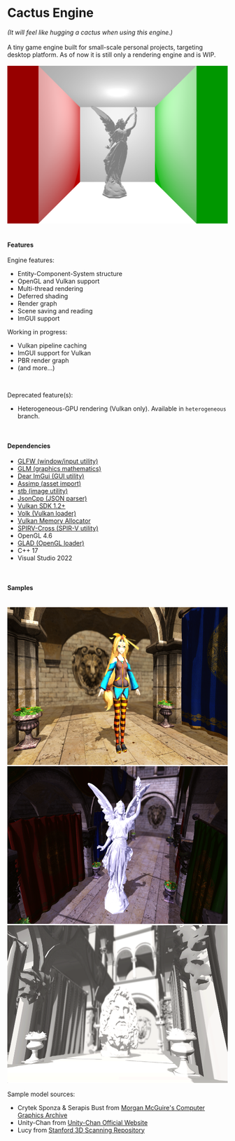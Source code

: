 # Cactus Engine
*(It will feel like hugging a cactus when using this engine.)*<br/><br/>A tiny game engine built for small-scale personal projects, targeting desktop platform. As of now it is still only a rendering engine and is WIP.
<br/><br/><img src="/README_pix/Screenshot_0.png" width="640" height="360">
<br/>
<br/>

#### Features

Engine features:

- Entity-Component-System structure
- OpenGL and Vulkan support
- Multi-thread rendering
- Deferred shading
- Render graph
- Scene saving and reading
- ImGUI support

Working in progress:

* Vulkan pipeline caching
* ImGUI support for Vulkan
* PBR render graph
* (and more...)

<br/>

Deprecated feature(s):

- Heterogeneous-GPU rendering (Vulkan only). Available in `heterogeneous` branch.

<br/>

#### Dependencies

- [GLFW (window/input utility)](https://github.com/glfw/glfw)
- [GLM (graphics mathematics)](https://github.com/g-truc/glm)
- [Dear ImGui (GUI utility)](https://github.com/ocornut/imgui)
- [Assimp (asset import)](https://github.com/assimp/assimp)
- [stb (image utility)](https://github.com/nothings/stb)
- [JsonCpp (JSON parser)](https://github.com/open-source-parsers/jsoncpp)
- [Vulkan SDK 1.2+](https://www.lunarg.com/vulkan-sdk/)
- [Volk (Vulkan loader)](https://github.com/zeux/volk)
- [Vulkan Memory Allocator](https://github.com/GPUOpen-LibrariesAndSDKs/VulkanMemoryAllocator)
- [SPIRV-Cross (SPIR-V utility)](https://github.com/KhronosGroup/SPIRV-Cross)
- OpenGL 4.6
- [GLAD (OpenGL loader)](https://github.com/Dav1dde/glad/tree/master)
- C++ 17
- Visual Studio 2022

<br/>

#### Samples

<br/>

<img src="/README_pix/Screenshot_1.png" width="640" height="360">

<img src="/README_pix/Screenshot_2.png" width="640" height="360">

<img src="/README_pix/Screenshot_3.png" width="640" height="360">

Sample model sources:

- Crytek Sponza & Serapis Bust from [Morgan McGuire's Computer Graphics Archive](https://casual-effects.com/data)
- Unity-Chan from [Unity-Chan Official Website](https://unity-chan.com/)
- Lucy from [Stanford 3D Scanning Repository](http://graphics.stanford.edu/data/3Dscanrep/)